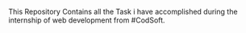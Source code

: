 This Repository Contains all the Task i have accomplished during the internship of web development from #CodSoft.
